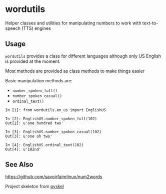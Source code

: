 wordutils
=========

Helper classes and utilities for manipulating numbers to work with
text-to-speech (TTS) engines

Usage
-----
`wordutils` provides a class for different languages although only US
English is provided at the moment.

Most methods are provided as class methods to make things easier

Basic manipulation methods are:
* `number_spoken_full()`
* `number_spoken_casual()`
* `ordinal_text()`

```
In [1]: from wordutils.en_us import EnglishUS

In [2]: EnglishUS.number_spoken_full(102)
Out[2]: u'one hundred two'

In [3]: EnglishUS.number_spoken_casual(102)
Out[3]: u'one oh two'

In [4]: EnglishUS.ordinal_text(102)
Out[4]: u'102nd'

```

See Also
--------
https://github.com/savoirfairelinux/num2words

Project skeleton from [pyskel](https://github.com/mapbox/pyskel)
